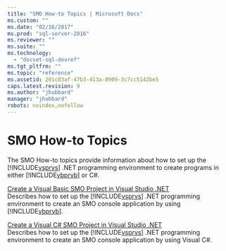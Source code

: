 ```yaml
---
title: "SMO How-to Topics | Microsoft Docs"
ms.custom: ""
ms.date: "02/16/2017"
ms.prod: "sql-server-2016"
ms.reviewer: ""
ms.suite: ""
ms.technology: 
  - "docset-sql-devref"
ms.tgt_pltfrm: ""
ms.topic: "reference"
ms.assetid: 201c83af-47b3-413a-8909-3c7cc5142be5
caps.latest.revision: 9
ms.author: "jhubbard"
manager: "jhubbard"
robots: noindex,nofollow
---
```

# SMO How-to Topics
  The SMO How-to topics provide information about how to set up the [!INCLUDE[vsprvs](../a9retired/includes/vsprvs-md.md)] .NET programming environment to create programs in either [!INCLUDE[vbprvb](../a9retired/includes/vbprvb-md.md)] or C#.  
  
 [Create a Visual Basic SMO Project in Visual Studio .NET](../relational-databases/server-management-objects-smo/how-to-create-a-visual-basic-smo-project-in-visual-studio-.net.md)  
 Describes how to set up the [!INCLUDE[vsprvs](../a9retired/includes/vsprvs-md.md)] .NET programming environment to create an SMO console application by using [!INCLUDE[vbprvb](../a9retired/includes/vbprvb-md.md)].  
  
 [Create a Visual C&#35; SMO Project in Visual Studio .NET](../relational-databases/server-management-objects-smo/how-to-create-a-visual-csharp-smo-project-in-visual-studio-.net.md)  
 Describes how to set up the [!INCLUDE[vsprvs](../a9retired/includes/vsprvs-md.md)] .NET programming environment to create an SMO console application by using Visual C#.  
  
  